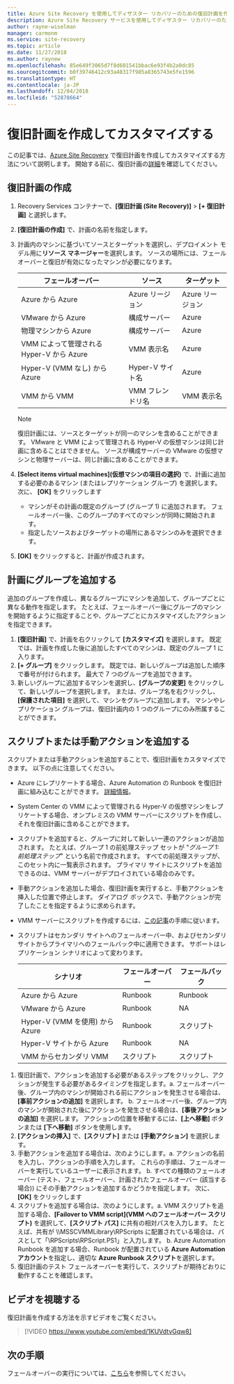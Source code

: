 ```yaml
---
title: Azure Site Recovery を使用してディザスター リカバリーのための復旧計画を作成してカスタマイズする | Microsoft Docs
description: Azure Site Recovery サービスを使用してディザスター リカバリーのための復旧計画を作成してカスタマイズする方法について説明します。
author: rayne-wiselman
manager: carmonm
ms.service: site-recovery
ms.topic: article
ms.date: 11/27/2018
ms.author: raynew
ms.openlocfilehash: 85e649f3065d7f8d601541bbac6e93f4b2a0dc85
ms.sourcegitcommit: b0f39746412c93a48317f985a8365743e5fe1596
ms.translationtype: HT
ms.contentlocale: ja-JP
ms.lasthandoff: 12/04/2018
ms.locfileid: "52878664"
---
```

# <a name="create-and-customize-recovery-plans"></a>復旧計画を作成してカスタマイズする

この記事では、[Azure Site Recovery](site-recovery-overview.md) で復旧計画を作成してカスタマイズする方法について説明します。 開始する前に、復旧計画の[詳細](recovery-plan-overview.md)を確認してください。

## <a name="create-a-recovery-plan"></a>復旧計画の作成

1. Recovery Services コンテナーで、**[復旧計画 (Site Recovery)]** > **[+ 復旧計画]** と選択します。
2. **[復旧計画の作成]** で、計画の名前を指定します。
3. 計画内のマシンに基づいてソースとターゲットを選択し、デプロイメント モデル用に**リソース マネージャー**を選択します。 ソースの場所には、フェールオーバーと復旧が有効になったマシンが必要になります。 

   **フェールオーバー** | **ソース** | **ターゲット** 
   --- | --- | ---
   Azure から Azure | Azure リージョン |Azure リージョン
   VMware から Azure | 構成サーバー | Azure
   物理マシンから Azure | 構成サーバー | Azure   
   VMM によって管理される Hyper-V から Azure  | VMM 表示名 | Azure
   Hyper-V (VMM なし) から Azure | Hyper-V サイト名 | Azure
   VMM から VMM |VMM フレンドリ名 | VMM 表示名 

   > [!NOTE]
   > 復旧計画には、ソースとターゲットが同一のマシンを含めることができます。 VMware と VMM によって管理される Hyper-V の仮想マシンは同じ計画に含めることはできません。 ソースが構成サーバーの VMware の仮想マシンと物理サーバーは、同じ計画に含めることができます。

2. **[Select items virtual machines]\(仮想マシンの項目の選択\)** で、計画に追加する必要のあるマシン (またはレプリケーション グループ) を選択します。 次に、 **[OK]** をクリックします
    - マシンがその計画の既定のグループ (グループ 1) に追加されます。 フェールオーバー後、このグループのすべてのマシンが同時に開始されます。
    - 指定したソースおよびターゲットの場所にあるマシンのみを選択できます。 
1. **[OK]** をクリックすると、計画が作成されます。

## <a name="add-a-group-to-a-plan"></a>計画にグループを追加する

追加のグループを作成し、異なるグループにマシンを追加して、グループごとに異なる動作を指定します。 たとえば、フェールオーバー後にグループのマシンを開始するように指定することや、グループごとにカスタマイズしたアクションを指定できます。

1. **[復旧計画]** で、計画を右クリックして **[カスタマイズ]** を選択します。 既定では、計画を作成した後に追加したすべてのマシンは、既定のグループ 1 に入ります。
2. **[+ グループ]** をクリックします。 既定では、新しいグループは追加した順序で番号が付けられます。 最大で 7 つのグループを追加できます。
3. 新しいグループに追加するマシンを選択し、**[グループの変更]** をクリックして、新しいグループを選択します。 または、グループ名を右クリックし、**[保護された項目]** を選択して、マシンをグループに追加します。 マシンやレプリケーション グループは、復旧計画内の 1 つのグループにのみ所属することができます。


## <a name="add-a-script-or-manual-action"></a>スクリプトまたは手動アクションを追加する

スクリプトまたは手動アクションを追加することで、復旧計画をカスタマイズできます。 以下の点に注意してください。

- Azure にレプリケートする場合、Azure Automation の Runbook を復旧計画に組み込むことができます。 [詳細情報](site-recovery-runbook-automation.md)。
- System Center の VMM によって管理される Hyper-V の仮想マシンをレプリケートする場合、オンプレミスの VMM サーバーにスクリプトを作成し、それを復旧計画に含めることができます。
- スクリプトを追加すると、グループに対して新しい一連のアクションが追加されます。 たとえば、グループ 1 の前処理ステップ セットが "*グループ 1: 前処理ステップ*" という名前で作成されます。 すべての前処理ステップが、このセット内に一覧表示されます。 プライマリ サイトにスクリプトを追加できるのは、VMM サーバーがデプロイされている場合のみです。
- 手動アクションを追加した場合、復旧計画を実行すると、手動アクションを挿入した位置で停止します。 ダイアログ ボックスで、手動アクションが完了したことを指定するように求められます。
- VMM サーバーにスクリプトを作成するには、[この記事](hyper-v-vmm-recovery-script.md)の手順に従います。
- スクリプトはセカンダリ サイトへのフェールオーバー中、およびセカンダリ サイトからプライマリへのフェールバック中に適用できます。 サポートはレプリケーション シナリオによって変わります。
    
    **シナリオ** | **フェールオーバー** | **フェールバック**
    --- | --- | --- 
    Azure から Azure  | Runbook | Runbook
    VMware から Azure | Runbook | NA 
    Hyper-V (VMM を使用) から Azure | Runbook | スクリプト
    Hyper-V サイトから Azure | Runbook | NA
    VMM からセカンダリ VMM | スクリプト | スクリプト

1. 復旧計画で、アクションを追加する必要があるステップをクリックし、アクションが発生する必要があるタイミングを指定します。a. フェールオーバー後、グループ内のマシンが開始される前にアクションを発生させる場合は、**[事前アクションの追加]** を選択します。
    b. フェールオーバー後、グループ内のマシンが開始された後にアクションを発生させる場合は、**[事後アクションの追加]** を選択します。 アクションの位置を移動するには、**[上へ移動]** ボタンまたは **[下へ移動]** ボタンを使用します。
2. **[アクションの挿入]** で、**[スクリプト]** または **[手動アクション]** を選択します。
3. 手動アクションを追加する場合は、次のようにします。a. アクションの名前を入力し、アクションの手順を入力します。 これらの手順は、フェールオーバーを実行しているユーザーに表示されます。
    b. すべての種類のフェールオーバー (テスト、フェールオーバー、計画されたフェールオーバー (該当する場合)) にその手動アクションを追加するかどうかを指定します。 次に、 **[OK]** をクリックします
4. スクリプトを追加する場合は、次のようにします。a. VMM スクリプトを追加する場合、**[Failover to VMM script]\(VMM へのフェールオーバー スクリプト\)** を選択して、**[スクリプト パス]** に共有の相対パスを入力します。 たとえば、共有が \\<VMMServerName>\MSSCVMMLibrary\RPScripts に配置されている場合は、パスとして「\RPScripts\RPScript.PS1」と入力します。
    b. Azure Automation Runbook を追加する場合、Runbook が配置されている **Azure Automation アカウント**を指定し、適切な **Azure Runbook スクリプト**を選択します。
5. 復旧計画のテスト フェールオーバーを実行して、スクリプトが期待どおりに動作することを確認します。

## <a name="watch-a-video"></a>ビデオを視聴する

復旧計画を作成する方法を示すビデオをご覧ください。


> [!VIDEO https://www.youtube.com/embed/1KUVdtvGqw8]

## <a name="next-steps"></a>次の手順

フェールオーバーの実行については、[こちら](site-recovery-failover.md)を参照してください。  

    
